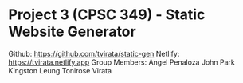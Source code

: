 # Project 3 (CPSC 349) - Static Website Generator

Github: https://github.com/tvirata/static-gen
Netlify: https://tvirata.netlify.app
Group Members:
Angel Penaloza
John Park
Kingston Leung
Tonirose Virata
